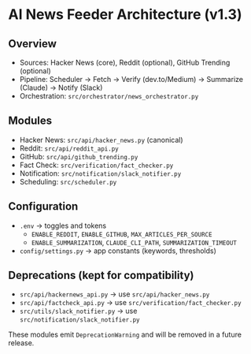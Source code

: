 # AI News Feeder Architecture (v1.3)

## Overview
- Sources: Hacker News (core), Reddit (optional), GitHub Trending (optional)
- Pipeline: Scheduler → Fetch → Verify (dev.to/Medium) → Summarize (Claude) → Notify (Slack)
- Orchestration: `src/orchestrator/news_orchestrator.py`

## Modules
- Hacker News: `src/api/hacker_news.py` (canonical)
- Reddit: `src/api/reddit_api.py`
- GitHub: `src/api/github_trending.py`
- Fact Check: `src/verification/fact_checker.py`
- Notification: `src/notification/slack_notifier.py`
- Scheduling: `src/scheduler.py`

## Configuration
- `.env` → toggles and tokens
  - `ENABLE_REDDIT`, `ENABLE_GITHUB`, `MAX_ARTICLES_PER_SOURCE`
  - `ENABLE_SUMMARIZATION`, `CLAUDE_CLI_PATH`, `SUMMARIZATION_TIMEOUT`
- `config/settings.py` → app constants (keywords, thresholds)

## Deprecations (kept for compatibility)
- `src/api/hackernews_api.py` → use `src/api/hacker_news.py`
- `src/api/factcheck_api.py` → use `src/verification/fact_checker.py`
- `src/utils/slack_notifier.py` → use `src/notification/slack_notifier.py`

These modules emit `DeprecationWarning` and will be removed in a future release.

